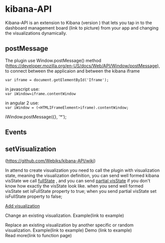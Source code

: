 # kibana-API
Kibana-API is an extension to Kibana (version ) that lets you tap in to the dashboard management board (link to picture) from your app and changing the visualizations dynamically.

## postMessage
The plugin use Window.postMessage() method (https://developer.mozilla.org/en-US/docs/Web/API/Window/postMessage), to connect between the applicaion and between the kibana iframe

`var iframe = document.getElementById('Iframe');`

in javascript use:<br />
 `var iWindow=iframe.contentWindow`
 
in angular 2 use: <br />
 `var iWindow = (<HTMLIFrameElement>iframe).contentWindow;`
    
iWindow.postMessage({}, '*');

## Events
## setVisualization 
(https://github.com/Webiks/kibana-API/wiki)  

In attend to create visualization you need to call the plugin with visualization state, meaning the visualization definition,
you can send well formed kibana visState we call [fullState](https://github.com/Webiks/kibana-API/wiki/Full-visState) , and you can send [partial visState](https://github.com/Webiks/kibana-API/wiki/Partial-visState) if you don't know how exactly the visState look like.
when you send well formed visState set isFullState property to true;
when you send partial visState set isFullState property to false;

[Add visualization](https://github.com/Webiks/kibana-API/wiki/Add-Visualization)    

Change an existing visualization.
Example(link to example)    

Replace an existing visualization by another specific or random visualization. Example(link to example)   Demo (link to example)   
Read more(link to function page) 
